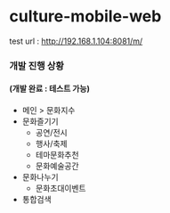 culture-mobile-web
==================

test url : http://192.168.1.104:8081/m/

### 개발 진행 상황

#### (개발 완료 : 테스트 가능)
- 메인 > 문화지수
- 문화즐기기
  - 공연/전시
  - 행사/축제
  - 테마문화추천
  - 문화예술공간
- 문화나누기
  - 문화초대이벤트
- 통합검색
